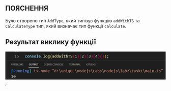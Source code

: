 ## ПОЯСНЕННЯ
Було створено тип `AddType`, який типізує функцію `addWithTS` та `CalculateType` тип, який визначає тип функції `calculate`. 

## Результат виклику функції
![task4](../results/task1.png);